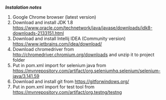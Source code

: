 ***Instalation notes***

1. Google Chrome browser (latest version)
2. Download and install JDK 1.8
https://www.oracle.com/technetwork/java/javase/downloads/jdk8-downloads-2133151.html
3. Download and install Intellij IDEA (Community version)
https://www.jetbrains.com/idea/download/
4. Download chromedriver from http://chromedriver.chromium.org/downloads and unzip it to project folder
5. Put in pom.xml import for selenium java from https://mvnrepository.com/artifact/org.seleniumhq.selenium/selenium-java/3.141.59
6. Download and install git from https://gitforwindows.org/
7. Put in pom.xml import for test tool from https://mvnrepository.com/artifact/org.testng/testng